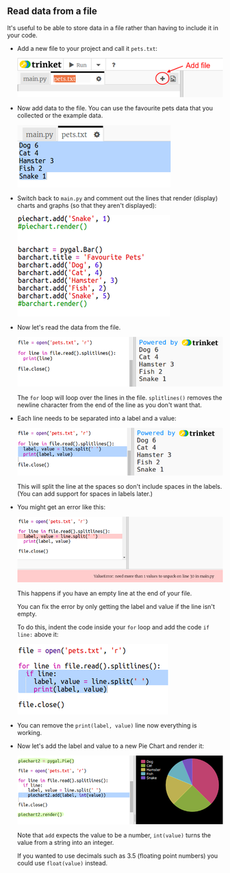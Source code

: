 

## Read data from a file




It's useful to be able to store data in a file rather than having to include it in your code.



+ Add a new file to your project and call it `pets.txt`:

    ![screenshot](images/pets-file.png)

+ Now add data to the file. You can use the favourite pets data that you collected or the example data.

    ![screenshot](images/pets-data.png)

+ Switch back to `main.py` and comment out the lines that render (display) charts and graphs (so that they aren't displayed):

    ![screenshot](images/pets-comment.png)

+ Now let's read the data from the file.

    ![screenshot](images/pets-read.png)

    The `for` loop will loop over the lines in the file. `splitlines()` removes the newline character from the end of the line as you don't want that.

+ Each line needs to be separated into a label and a value:

    ![screenshot](images/pets-split.png)

    This will split the line at the spaces so don't include spaces in the labels. (You can add support for spaces in labels later.)

+ You might get an error like this:

    ![screenshot](images/pets-error.png)

    This happens if you have an empty line at the end of your file.

    You can fix the error by only getting the label and value if the line isn't empty.

    To do this, indent the code inside your `for` loop and add the code `if line:` above it:

    ![screenshot](images/pets-fix.png)

+ You can remove the `print(label, value)` line now everything is working.

+ Now let's add the label and value to a new Pie Chart and render it:

    ![screenshot](images/pets-pie2.png)

    Note that `add` expects the value to be a number, `int(value)` turns the value from a string into an integer.

    If you wanted to use decimals such as 3.5 (floating point numbers) you could use `float(value)` instead.





